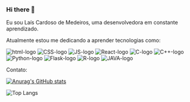 ### Hi there 👋

Eu sou Laís Cardoso de Medeiros, uma desenvolvedora em constante aprendizado.

Atualmente estou me dedicando a aprender tecnologias como:
<div style="display: inline_block">
   <img src="https://img.shields.io/badge/HTML5-E34F26?style=for-the-badge&logo=html5&logoColor=white" alt="html-logo"/>
   <img src="https://img.shields.io/badge/CSS3-1572B6?style=for-the-badge&logo=css3&logoColor=white" alt="CSS-logo"/>
   <img src="https://img.shields.io/badge/JavaScript-323330?style=for-the-badge&logo=javascript&logoColor=F7DF1E" alt="JS-logo"/>
   <img src="https://img.shields.io/badge/React-20232A?style=for-the-badge&logo=react&logoColor=61DAFB" alt="React-logo"/>
   <img src="https://img.shields.io/badge/c-%2300599C.svg?style=for-the-badge&logo=c&logoColor=white" alt="C-logo"/>
   <img src="https://img.shields.io/badge/c++-%2300599C.svg?style=for-the-badge&logo=c%2B%2B&logoColor=white" alt="C++-logo"/>
   <img src="https://img.shields.io/badge/python-3670A0?style=for-the-badge&logo=python&logoColor=ffdd54" alt="Python-logo"/>
   <img src="https://img.shields.io/badge/flask-%23000.svg?style=for-the-badge&logo=flask&logoColor=white" alt="Flask-logo"/>
   <img src="https://img.shields.io/badge/r-%23276DC3.svg?style=for-the-badge&logo=r&logoColor=white" alt="R-logo"/>
   <img src="https://img.shields.io/badge/java-%23ED8B00.svg?style=for-the-badge" alt="JAVA-logo"/>
   
</div>
   
   	

Contato:

[![Anurag's GitHub stats](https://github-readme-stats.vercel.app/api?username=lais-cardoso&show_icons=true&theme=radical)](https://github.com/anuraghazra/github-readme-stats)

![Top Langs](https://github-readme-stats.vercel.app/api/top-langs/?username=lais-cardoso&layout=compact)

